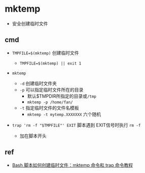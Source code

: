 
# mktemp

+ 安全创建临时文件

## cmd

+ `TMPFILE=$(mktemp)` 创建临时文件
    + `TMPFILE=$(mktemp) || exit 1`

+ `mktemp` 
    + `-d` 创建临时文件夹
    + `-p` 可以指定临时文件所在的目录
        + 默认$TMPDIR所指定的目录或`/tmp`
        + `mktemp -p /home/fan/`
    + `-t` 指定临时文件的文件名模板
        + `mktemp -t mytemp.XXXXXXX` 六个随机

+ `trap 'rm -f "$TMPFILE"' EXIT` 脚本遇到 EXIT信号时执行 `rm -f`
    + 加在脚本开头

## ref

+ [Bash 脚本如何创建临时文件：mktemp 命令和 trap 命令教程](https://www.ruanyifeng.com/blog/2019/12/mktemp.html)